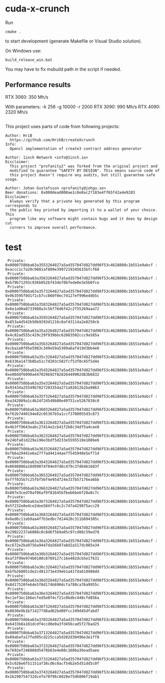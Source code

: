 # cuda-x-crunch

Run

```
cmake .
```

to start development (generate Makefile or Visual Studio solution).

On Windows use:

```
build_release_win.bat
```

You may have to fix msbuild path in the script if needed.

## Performance results


RTX 3060: 350 Mh/s

With parameters: -k 256 -g 10000 -r 2000
RTX 3090: 990 Mh/s
RTX 4090: 2320 Mh/s


##

This project uses parts of code from following projects:

    Author: HriB
      https://github.com/HrikB/createXcrunch
    Info:
      Opencl implementation of create3 contract address generator

    Author: 1inch Network <info@1inch.io>
    Disclaimer:
      This project "profanity2" was forked from the original project and
      modified to guarantee "SAFETY BY DESIGN". This means source code of
      this project doesn't require any audits, but still guarantee safe usage.

    Author: Johan Gustafsson <profanity@johgu.se>
    Beer donations: 0x000dead000ae1c8e8ac27103e4ff65f42a4e9203
    Disclaimer:
      Always verify that a private key generated by this program corresponds to
      the public key printed by importing it to a wallet of your choice. This
      program like any software might contain bugs and it does by design cut
      corners to improve overall performance.


# test

```
 Private: 0x0000750bba63a3553264827a5ad357047d827dd96f53c4628808c1b551e9abcf : 0xaccc1c7a20c9081af809e3997219345615bfcf68
 Private: 0x0000750bba63a3563264827a5ad357047d827dd96f53c4628808c1b551e9abcf : 0xb79b71293c936b052bf43def0bfede0e3e5b0fce
 Private: 0x0000750bba63a3573264827a5ad357047d827dd96f53c4628808c1b551e9abcf : 0x9b3595f0d1f1cb7cc860f0ec74127ef996eddb5c
 Private: 0x0000750bba63a3583264827a5ad357047d827dd96f53c4628808c1b551e9abcf : 0x6e1a90a8733988a3c5bf76d6f42c2f55269aaa72
 Private: 0x0000750bba63a3593264827a5ad357047d827dd96f53c4628808c1b551e9abcf : 0x853a4d542b50b9293d1216c8af43114a2e8250cb
 Private: 0x0000750bba63a35a3264827a5ad357047d827dd96f53c4628808c1b551e9abcf : 0x4c82ad555c429c29f939bbc62883502ccc9a585a
 Private: 0x0000750bba63a35b3264827a5ad357047d827dd96f53c4628808c1b551e9abcf : 0xcba1e8f05e5983c349e59a5309a6af419d3bb4e0
 Private: 0x0000750bba63a35c3264827a5ad357047d827dd96f53c4628808c1b551e9abcf : 0x6336a1473b8ba51c7d203c582fcf53f0c45f5d4e
 Private: 0x0000750bba63a35d3264827a5ad357047d827dd96f53c4628808c1b551e9abcf : 0xe80ddf6090a447029b92f82826449902d83b6832
 Private: 0x0000750bba63a35e3264827a5ad357047d827dd96f53c4628808c1b551e9abcf : 0x93434a25549b7827203354a271a92612b2ba9863
 Private: 0x0000750bba63a35f3264827a5ad357047d827dd96f53c4628808c1b551e9abcf : 0xa342089a1c4b24f24549b80e49751ce5267838c0
 Private: 0x0000750bba63a3603264827a5ad357047d827dd96f53c4628808c1b551e9abcf : 0xf62b7d40194e02c05367b5a1ccf3708055d3c873
 Private: 0x0000750bba63a3613264827a5ad357047d827dd96f53c4628808c1b551e9abcf : 0x4b3ff9643eabc27414e2cb41f2b8c34df5a4cee0
 Private: 0x0000750bba63a3623264827a5ad357047d827dd96f53c4628808c1b551e9abcf : 0x24bfa81d229a196e3bdf5d233e5595510e108be6
 Private: 0x0000750bba63a3633264827a5ad357047d827dd96f53c4628808c1b551e9abcf : 0xfb6a29441e6a27f7ad44144ae7f545948e5ef714
 Private: 0x0000750bba63a3643264827a5ad357047d827dd96f53c4628808c1b551e9abcf : 0x0698886a18d99074f04e97d6c479c37d6461683f
 Private: 0x0000750bba63a3653264827a5ad357047d827dd96f53c4628808c1b551e9abcf : 0xfff035b7c25fbf56f4e95d724e337b57176ea6bb
 Private: 0x0000750bba63a3663264827a5ad357047d827dd96f53c4628808c1b551e9abcf : 0x807e3ced70af06af9f81645bfbeb6be6f20a8c7c
 Private: 0x0000750bba63a3673264827a5ad357047d827dd96f53c4628808c1b551e9abcf : 0x5f232e8e4ce2dee584ffc6c2c747a429875acc29
 Private: 0x0000750bba63a3683264827a5ad357047d827dd96f53c4628808c1b551e9abcf : 0x6ed6c11eb9aa4f7b3edbc7d14420c311b894305c
 Private: 0x0000750bba63a3693264827a5ad357047d827dd96f53c4628808c1b551e9abcf : 0x29022237a6088c0c8d6f5b9a05c97cd88c59ed78
 Private: 0x0000750bba63a36a3264827a5ad357047d827dd96f53c4628808c1b551e9abcf : 0xc672e2ba9756a9447da56b97a8d2a517dc085e34
 Private: 0x0000750bba63a36b3264827a5ad357047d827dd96f53c4628808c1b551e9abcf : 0xaf3f99e974b0180c8769127c16e402dcb5e1f631
 Private: 0x0000750bba63a36c3264827a5ad357047d827dd96f53c4628808c1b551e9abcf : 0xbfb260051de2cd81373e439eb1a41f4a618986dd
 Private: 0x0000750bba63a36d3264827a5ad357047d827dd96f53c4628808c1b551e9abcf : 0x8d17520fe6de5f8d174b690dcfa788ca76a9955c
 Private: 0x0000750bba63a36e3264827a5ad357047d827dd96f53c4628808c1b551e9abcf : 0xc1ef3ec1b6ecfed5e0f4cf21c0bdbc448cfd856a
 Private: 0x0000750bba63a36f3264827a5ad357047d827dd96f53c4628808c1b551e9abcf : 0x8030e9b1b714277d8ad62b400fcc349d45dfabd7
 Private: 0x0000750bba63a3703264827a5ad357047d827dd96f53c4628808c1b551e9abcf : 0x6433b8a101dcdf4ccd0e0a3fd456cad5f27bad25
 Private: 0x0000750bba63a3713264827a5ad357047d827dd96f53c4628808c1b551e9abcf : 0x89abafa17fed95cd225cca5d202d30496e3e1ff8
 Private: 0x0000750bba63a3723264827a5ad357047d827dd96f53c4628808c1b551e9abcf : 0x7692ef246068d5478b63e4e08c160ba36ead5aee
 Private: 0x0000750bba63a3733264827a5ad357047d827dd96f53c4628808c1b551e9abcf : 0x5c026e6f51151af38cd6c0acf54b2e5d51dd5c0f
 Private: 0x0000750bba63a3743264827a5ad357047d827dd96f53c4628808c1b551e9abcf : 0x1b298754732dcefe78f96c0d28e75d6006f19ab1

```
